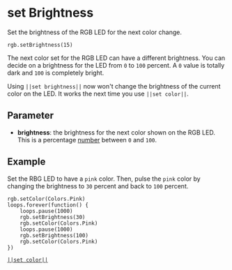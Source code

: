 # set Brightness

Set the brightness of the RGB LED for the next color change.

```sig
rgb.setBrightness(15)
```

The next color set for the RGB LED can have a different brightness. You can decide on a brightness for the LED from `0` to `100` percent. A `0` value is totally dark and `100` is completely bright.

Using `||set brightness||` now won't change the brightness of the current color on the LED. It works the next time you use `||set color||`.

## Parameter

* **brightness**: the brightness for the next color shown on the RGB LED. This is a percentage [number](/types/number) between `0` and `100`.

## Example

Set the RBG LED to have a `pink` color. Then, pulse the `pink` color by changing the brightness to `30` percent and back to `100` percent.

```blocks
rgb.setColor(Colors.Pink)
loops.forever(function() {
    loops.pause(1000)
    rgb.setBrightness(30)
    rgb.setColor(Colors.Pink)
    loops.pause(1000)
    rgb.setBrightness(100)
    rgb.setColor(Colors.Pink)
})
```

[`||set color||`](/reference/rgb/set-color)